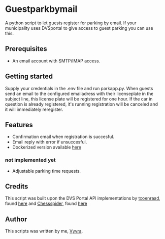 # Guestparkbymail  

A python script to let guests register for parking by email.
If your municipality uses DVSportal to give access to guest parking you can use this.

## Prerequisites

- An email account with SMTP/IMAP access.

## Getting started

Supply your credentials in the .env file and run parkapp.py.
When guests send an email to the configured emailadress with their licenseplate in the subject line, this license plate will be registered for one hour.
If the car in question is already registered, it's running registration will be canceled and it will immediately reregister.  

## Features

- Confirmation email when registration is succesful.
- Email reply with error if unsuccesful.
- Dockerized version available [here](https://hub.docker.com/repository/docker/vyvra/guestparkbymail/general)

### not implemented yet

- Adjustable parking time requests.

## Credits

This script was built upon the DVS Portal API implementations by [tcoenraad](https://github.com/tcoenraad), found [here](https://github.com/tcoenraad/python-dvsportal) and [Chessspider](https://github.com/ChessSpider), found [here](https://github.com/ChessSpider/dvsportal)

## Author

This scripts was written by me, [Vyvra](https://github.com/Vyvra).
